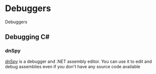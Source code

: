 # Debuggers

Debuggers

## Debugging C\#

### dnSpy

[dnSpy](https://github.com/0xd4d/dnSpy) is a debugger and .NET assembly editor. You can use it to edit and debug assemblies even if you don't have any source code available

